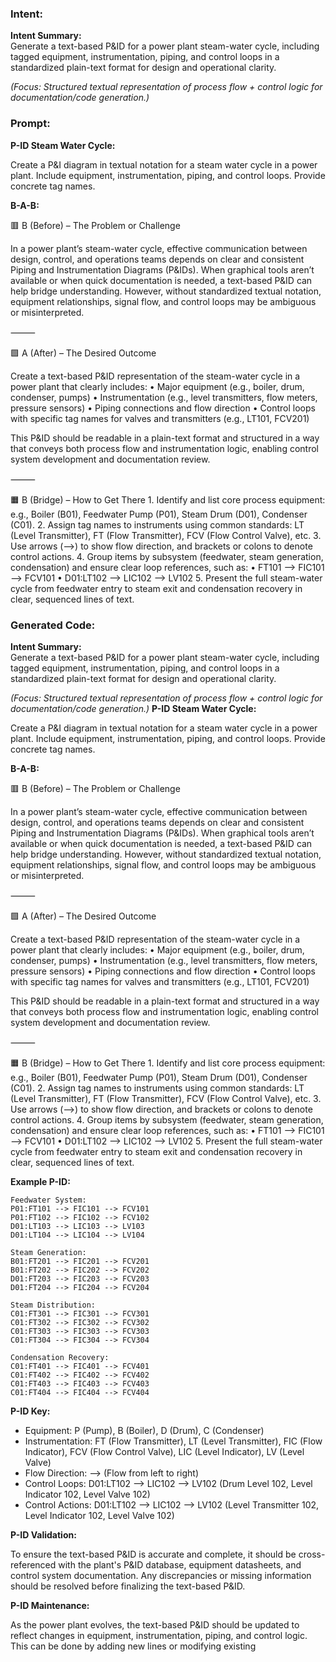 ### Intent:
**Intent Summary:**  
Generate a text-based P&ID for a power plant steam-water cycle, including tagged equipment, instrumentation, piping, and control loops in a standardized plain-text format for design and operational clarity.  

*(Focus: Structured textual representation of process flow + control logic for documentation/code generation.)*

### Prompt:
**P-ID Steam Water Cycle:**

Create a P&I diagram in textual notation for a steam water cycle in a power plant. Include equipment, instrumentation, piping, and control loops. Provide concrete tag names.


**B-A-B:**

🟥 B (Before) – The Problem or Challenge

In a power plant’s steam-water cycle, effective communication between design, control, and operations teams depends on clear and consistent Piping and Instrumentation Diagrams (P&IDs). When graphical tools aren’t available or when quick documentation is needed, a text-based P&ID can help bridge understanding. However, without standardized textual notation, equipment relationships, signal flow, and control loops may be ambiguous or misinterpreted.

⸻

🟩 A (After) – The Desired Outcome

Create a text-based P&ID representation of the steam-water cycle in a power plant that clearly includes:
	•	Major equipment (e.g., boiler, drum, condenser, pumps)
	•	Instrumentation (e.g., level transmitters, flow meters, pressure sensors)
	•	Piping connections and flow direction
	•	Control loops with specific tag names for valves and transmitters (e.g., LT101, FCV201)

This P&ID should be readable in a plain-text format and structured in a way that conveys both process flow and instrumentation logic, enabling control system development and documentation review.

⸻

🟧 B (Bridge) – How to Get There
	1.	Identify and list core process equipment: e.g., Boiler (B01), Feedwater Pump (P01), Steam Drum (D01), Condenser (C01).
	2.	Assign tag names to instruments using common standards: LT (Level Transmitter), FT (Flow Transmitter), FCV (Flow Control Valve), etc.
	3.	Use arrows (-->) to show flow direction, and brackets or colons to denote control actions.
	4.	Group items by subsystem (feedwater, steam generation, condensation) and ensure clear loop references, such as:
	•	FT101 --> FIC101 --> FCV101
	•	D01:LT102 --> LIC102 --> LV102
	5.	Present the full steam-water cycle from feedwater entry to steam exit and condensation recovery in clear, sequenced lines of text.

### Generated Code:
**Intent Summary:**  
Generate a text-based P&ID for a power plant steam-water cycle, including tagged equipment, instrumentation, piping, and control loops in a standardized plain-text format for design and operational clarity.  

*(Focus: Structured textual representation of process flow + control logic for documentation/code generation.)*
**P-ID Steam Water Cycle:**

Create a P&I diagram in textual notation for a steam water cycle in a power plant. Include equipment, instrumentation, piping, and control loops. Provide concrete tag names.


**B-A-B:**

🟥 B (Before) – The Problem or Challenge

In a power plant’s steam-water cycle, effective communication between design, control, and operations teams depends on clear and consistent Piping and Instrumentation Diagrams (P&IDs). When graphical tools aren’t available or when quick documentation is needed, a text-based P&ID can help bridge understanding. However, without standardized textual notation, equipment relationships, signal flow, and control loops may be ambiguous or misinterpreted.

⸻

🟩 A (After) – The Desired Outcome

Create a text-based P&ID representation of the steam-water cycle in a power plant that clearly includes:
	•	Major equipment (e.g., boiler, drum, condenser, pumps)
	•	Instrumentation (e.g., level transmitters, flow meters, pressure sensors)
	•	Piping connections and flow direction
	•	Control loops with specific tag names for valves and transmitters (e.g., LT101, FCV201)

This P&ID should be readable in a plain-text format and structured in a way that conveys both process flow and instrumentation logic, enabling control system development and documentation review.

⸻

🟧 B (Bridge) – How to Get There
	1.	Identify and list core process equipment: e.g., Boiler (B01), Feedwater Pump (P01), Steam Drum (D01), Condenser (C01).
	2.	Assign tag names to instruments using common standards: LT (Level Transmitter), FT (Flow Transmitter), FCV (Flow Control Valve), etc.
	3.	Use arrows (-->) to show flow direction, and brackets or colons to denote control actions.
	4.	Group items by subsystem (feedwater, steam generation, condensation) and ensure clear loop references, such as:
	•	FT101 --> FIC101 --> FCV101
	•	D01:LT102 --> LIC102 --> LV102
	5.	Present the full steam-water cycle from feedwater entry to steam exit and condensation recovery in clear, sequenced lines of text. 

**Example P-ID:**

```
Feedwater System:
P01:FT101 --> FIC101 --> FCV101
P01:FT102 --> FIC102 --> FCV102
D01:LT103 --> LIC103 --> LV103
D01:LT104 --> LIC104 --> LV104

Steam Generation:
B01:FT201 --> FIC201 --> FCV201
B01:FT202 --> FIC202 --> FCV202
D01:FT203 --> FIC203 --> FCV203
D01:FT204 --> FIC204 --> FCV204

Steam Distribution:
C01:FT301 --> FIC301 --> FCV301
C01:FT302 --> FIC302 --> FCV302
C01:FT303 --> FIC303 --> FCV303
C01:FT304 --> FIC304 --> FCV304

Condensation Recovery:
C01:FT401 --> FIC401 --> FCV401
C01:FT402 --> FIC402 --> FCV402
C01:FT403 --> FIC403 --> FCV403
C01:FT404 --> FIC404 --> FCV404
```

**P-ID Key:**

- Equipment: P (Pump), B (Boiler), D (Drum), C (Condenser)
- Instrumentation: FT (Flow Transmitter), LT (Level Transmitter), FIC (Flow Indicator), FCV (Flow Control Valve), LIC (Level Indicator), LV (Level Valve)
- Flow Direction: --> (Flow from left to right)
- Control Loops: D01:LT102 --> LIC102 --> LV102 (Drum Level 102, Level Indicator 102, Level Valve 102)
- Control Actions: D01:LT102 --> LIC102 --> LV102 (Level Transmitter 102, Level Indicator 102, Level Valve 102)

**P-ID Validation:**

To ensure the text-based P&ID is accurate and complete, it should be cross-referenced with the plant's P&ID database, equipment datasheets, and control system documentation. Any discrepancies or missing information should be resolved before finalizing the text-based P&ID.

**P-ID Maintenance:**

As the power plant evolves, the text-based P&ID should be updated to reflect changes in equipment, instrumentation, piping, and control logic. This can be done by adding new lines or modifying existing
